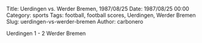 Title: Uerdingen vs. Werder Bremen, 1987/08/25
Date: 1987/08/25 00:00
Category: sports
Tags: football, football scores, Uerdingen, Werder Bremen
Slug: uerdingen-vs-werder-bremen
Author: carbonero


Uerdingen 1 - 2 Werder Bremen
